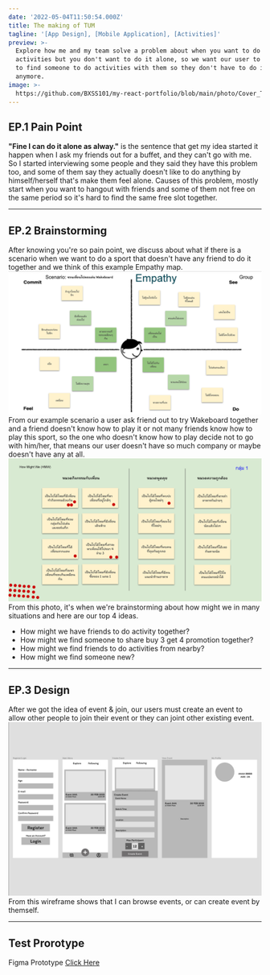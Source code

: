 ```yaml
---
date: '2022-05-04T11:50:54.000Z'
title: The making of TUM
tagline: '[App Design], [Mobile Application], [Activities]'
preview: >-
  Explore how me and my team solve a problem about when you want to do some
  activities but you don't want to do it alone, so we want our user to be able
  to find someone to do activities with them so they don't have to do it alone
  anymore.
image: >-
  https://github.com/BXSS101/my-react-portfolio/blob/main/photo/Cover_TUM.png?raw=true
---
```


## EP.1 Pain Point

**"Fine I can do it alone as alway."** is the sentence that get my idea started it happen when I ask my friends out for a buffet, and they can't go with me. So I started interviewing some people and they said they have this problem too, and some of them say they actually doesn't like to do anything by himself/herself that's make them feel alone. Causes of this problem, mostly start when you want to hangout with friends and some of them not free on the same period so it's hard to find the same free slot together.

---

## EP.2 Brainstorming

After knowing you're so pain point, we discuss about what if there is a scenario when we want to do a sport that doesn't have any friend to do it together and we think of this example Empathy map.
![TUM Empathy Map](https://github.com/BXSS101/my-react-portfolio/blob/main/photo/TUM/UXUI%202_64%20CE%20%5B%20Project%20III%20%5D%20G1_Page_05.jpg?raw=true)
From our example scenario a user ask friend out to try Wakeboard together and a friend doesn't know how to play it or not many friends know how to play this sport, so the one who doesn't know how to play decide not to go with him/her, that means our user doesn't have so much company or maybe doesn't have any at all.
![TUM HMW](https://github.com/BXSS101/my-react-portfolio/blob/main/photo/TUM/UXUI%202_64%20CE%20%5B%20Project%20III%20%5D%20G1_Page_06.jpg?raw=true)
From this photo, it's when we're brainstorming about how might we in many situations and here are our top 4 ideas.
- How might we have friends to do activity together?
- How might we find someone to share buy 3 get 4 promotion together?
- How might we find friends to do activities from nearby?
- How might we find someone new?

---

## EP.3 Design

After we got the idea of event & join, our users must create an event to allow other people to join their event or they can joint other existing event.
![TUM LOFI](https://github.com/BXSS101/my-react-portfolio/blob/main/photo/TUM/tum_lofi.jpg?raw=true)
From this wireframe shows that I can browse events, or can create event by themself.


---

## Test Prorotype

Figma Prototype [Click Here](https://www.figma.com/proto/z8zVsWjY5clA4s4Qi8vI1g/T-U-M-Together-Anything?page-id=7%3A29&type=design&node-id=139-1465&viewport=1073%2C84%2C0.49&scaling=scale-down&starting-point-node-id=139%3A1465)
